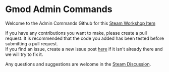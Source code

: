 # Gmod Admin Commands
Welcome to the Admin Commands Github for this [Steam Workshop Item](https://steamcommunity.com/sharedfiles/filedetails/?id=1399718789)

If you have any contributions you want to make, please create a pull request.
It is recommended that the code you added has been tested before submitting a pull request.  
If you find an issue, create a new issue post [here](https://github.com/HowToLoLu/Gmod-Admin-Commands/issues) 
if it isn't already there and we will try to fix it.  

Any questions and suggestions are welcome in the [Steam Discussion](https://steamcommunity.com/workshop/filedetails/discussion/1399718789/1651045226220072100/ "Questions and Suggestions Discussion Thread").
